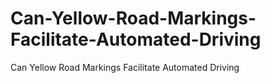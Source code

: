# Can-Yellow-Road-Markings-Facilitate-Automated-Driving
Can Yellow Road Markings Facilitate Automated Driving
